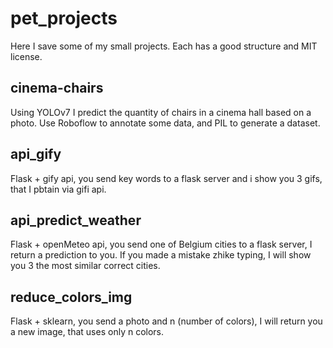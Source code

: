 # pet_projects
Here I save some of my small projects. Each has a good structure and MIT license.

## cinema-chairs
Using YOLOv7 I predict the quantity of chairs in a cinema hall based on a photo. Use Roboflow to annotate some data, and PIL to generate a dataset.


## api_gify
Flask + gify api, you send key words to a flask server and i show you 3 gifs, that I pbtain via gifi api.

## api_predict_weather
Flask + openMeteo api, you send one of Belgium cities to a flask server, I return a prediction to you. If you made a mistake zhike typing, I will show you 3 the most similar correct cities.

## reduce_colors_img
Flask + sklearn, you send a photo and n (number of colors), I will return you a new image, that uses only n colors. 
